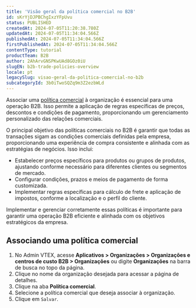 ```yaml
---
title: 'Visão geral da política comercial no B2B'
id: sKrYjDJPBChgIxzYFpUvu
status: PUBLISHED
createdAt: 2024-07-05T11:20:38.780Z
updatedAt: 2024-07-05T11:34:04.566Z
publishedAt: 2024-07-05T11:34:04.566Z
firstPublishedAt: 2024-07-05T11:34:04.566Z
contentType: tutorial
productTeam: B2B
author: 2AhArvGNSPKwUAd8GOz0iU
slugEN: b2b-trade-policies-overview
locale: pt
legacySlug: visao-geral-da-politica-comercial-no-b2b
subcategoryId: 3b0iTwoSQZq9m3Z2ezbWLd
---
```


Associar uma [política comercial](https://help.vtex.com/pt/tutorial/como-funciona-uma-politica-comercial--6Xef8PZiFm40kg2STrMkMV) à organização é essencial para uma operação B2B. Isso permite a aplicação de regras específicas de preços, descontos e condições de pagamento, proporcionando um gerenciamento personalizado das relações comerciais.

O principal objetivo das políticas comerciais no B2B é garantir que todas as transações sigam as condições comerciais definidas pela empresa, proporcionando uma experiência de compra consistente e alinhada com as estratégias de negócios. Isso inclui:
- Estabelecer preços específicos para produtos ou grupos de produtos, ajustando conforme necessário para diferentes clientes ou segmentos de mercado.
- Configurar condições, prazos e meios de pagamento de forma customizada.
- Implementar regras específicas para cálculo de frete e aplicação de impostos, conforme a localização e o perfil do cliente.

Implementar e gerenciar corretamente essas políticas é importante para garantir uma operação B2B eficiente e alinhada com os objetivos estratégicos da empresa.

## Associando uma política comercial
1. No Admin VTEX, acesse **Aplicativos > Organizações > Organizações e centros de custo B2B > Organizações** ou digite **Organizações** na barra de busca no topo da página.
2. Clique no nome da organização desejada para acessar a página de detalhes.
3. Clique na aba **Política comercial**.
4. Selecione a política comercial que deseja associar à organização.
5. Clique em `Salvar`.
